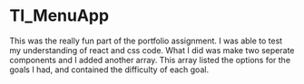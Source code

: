 # TI_MenuApp

This was the really fun part of the portfolio assignment. I was able to test my understanding of react and css code. What I did was make two seperate components and I added another array. This array listed the options for the goals I had, and contained the difficulty of each goal.